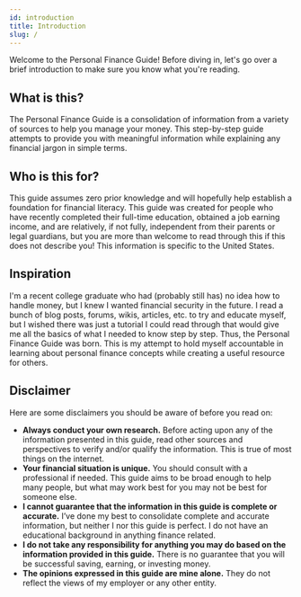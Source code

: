 ```yaml
---
id: introduction
title: Introduction
slug: /
---
```


Welcome to the Personal Finance Guide! Before diving in, let's go over a brief introduction to make sure you know what you're reading.

## What is this?
The Personal Finance Guide is a consolidation of information from a variety of sources to help you manage your money. This step-by-step guide attempts to provide you with meaningful information while explaining any financial jargon in simple terms. 

## Who is this for?
This guide assumes zero prior knowledge and will hopefully help establish a foundation for financial literacy. This guide was created for people who have recently completed their full-time education, obtained a job earning income, and are relatively, if not fully, independent from their parents or legal guardians, but you are more than welcome to read through this if this does not describe you! This information is specific to the United States.

## Inspiration
I'm a recent college graduate who had (probably still has) no idea how to handle money, but I knew I wanted financial security in the future. I read a bunch of blog posts, forums, wikis, articles, etc. to try and educate myself, but I wished there was just a tutorial I could read through that would give me all the basics of what I needed to know step by step. Thus, the Personal Finance Guide was born. This is my attempt to hold myself accountable in learning about personal finance concepts while creating a useful resource for others.

## Disclaimer
Here are some disclaimers you should be aware of before you read on:
* **Always conduct your own research.** Before acting upon any of the information presented in this guide, read other sources and perspectives to verify and/or qualify the information. This is true of most things on the internet.
* **Your financial situation is unique.** You should consult with a professional if needed. This guide aims to be broad enough to help many people, but what may work best for you may not be best for someone else.
* **I cannot guarantee that the information in this guide is complete or accurate.** I’ve done my best to consolidate complete and accurate information, but neither I nor this guide is perfect. I do not have an educational background in anything finance related.
* **I do not take any responsibility for anything you may do based on the information provided in this guide.** There is no guarantee that you will be successful saving, earning, or investing money.
* **The opinions expressed in this guide are mine alone.** They do not reflect the views of my employer or any other entity.